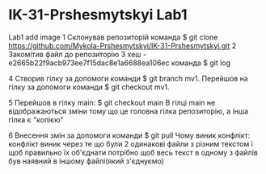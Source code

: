 # IK-31-Prshesmytskyi Lab1
Lab1 add image
1 Склонував репозиторій команда $ git clone https://github.com/Mykola-Prshesmytskyi/IK-31-Prshesmytskyi.git
2 Закомітив файл до репозиторію
3 хеш -e2665b22f9acb973ee7f15dac8e1a6688ea106ec команда $ git log

4 Створив гілку за допомоги команди $ git branch mv1. Перейшов на гілку за допомоги команди $ git checkout mv1.



5 Перейшов в гілку main:
$ git checkout main
В гілці main не відображаються зміни тому що це головна гілка репозиторію, а інша гілка є "копією"

6 Внесення змін за допомоги команди $ git pull
Чому виник конфлікт:
конфлікт виник через те що були 2 одинакові файли з різним текстом і щоб правильно їх об'єднати потрібно щоб весь текст в одному з файлів був наявний в іншому файлі(який з'єднуємо)
